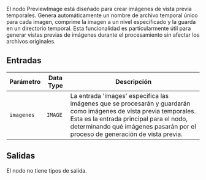 
El nodo PreviewImage está diseñado para crear imágenes de vista previa temporales. Genera automáticamente un nombre de archivo temporal único para cada imagen, comprime la imagen a un nivel especificado y la guarda en un directorio temporal. Esta funcionalidad es particularmente útil para generar vistas previas de imágenes durante el procesamiento sin afectar los archivos originales.

## Entradas

| Parámetro | Data Type | Descripción |
|-----------|-------------|-------------|
| `imagenes`  | `IMAGE`     | La entrada 'images' especifica las imágenes que se procesarán y guardarán como imágenes de vista previa temporales. Esta es la entrada principal para el nodo, determinando qué imágenes pasarán por el proceso de generación de vista previa. |

## Salidas

El nodo no tiene tipos de salida.
